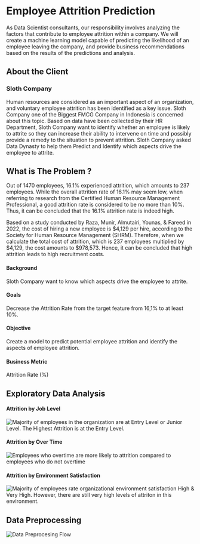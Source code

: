 # Employee Attrition Prediction

As Data Scientist consultants, our responsibility involves analyzing the factors that contribute to employee attrition within a company. We will create a machine learning model capable of predicting the likelihood of an employee leaving the company, and provide business recommendations based on the results of the predictions and analysis.


## About the Client 
### Sloth Company

Human resources are considered as an important aspect of an organization, and voluntary employee attrition has been identified as a key issue. Sloth Company one of the Biggest FMCG Company in Indonesia is concerned about this topic.
Based on data have been collected by their HR Department, Sloth Company want to identify whether an employee is likely to attrite so they can increase their ability to intervene on time and possibly provide a remedy to the situation to prevent attrition.
Sloth Company asked Data Dynasty to help them Predict and Identify which aspects drive the employee to attrite.

## What  is The Problem ?

Out of 1470 employees, 16.1% experienced attrition, which amounts to 237 employees. While the overall attrition rate of 16.1% may seem low, when referring to research from the Certified Human Resource Management Professional, a good attrition rate is considered to be no more than 10%. Thus, it can be concluded that the 16.1% attrition rate is indeed high.

Based on a study conducted by Raza, Munir, Almutairi, Younas, & Fareed in 2022, the cost of hiring a new employee is $4,129 per hire, according to the Society for Human Resource Management (SHRM). Therefore, when we calculate the total cost of attrition, which is 237 employees multiplied by $4,129, the cost amounts to $978,573. Hence, it can be concluded that high attrition leads to high recruitment costs.
#### Background 
Sloth Company want to know which aspects drive the employee to attrite.
####  Goals
Decrease the Attrition Rate from the target feature from 16,1%  to at least 10%. 
####  Objective 
Create a model to predict potential employee attrition and identify the aspects of employee attrition.
####  Business Metric
Attrition Rate (%)

## Exploratory Data Analysis
#### Attrition by Job Level
![Majority of employees in the organization are at Entry Level or Junior Level. The Highest Attrition is at the Entry Level.](https://drive.google.com/file/d/1ky_mmfpgAgPJXRkOhdJSD4DmS4f4TwnA/view?usp=sharing)

#### Attrition by Over Time
![Employees who overtime are more likely to  attrition compared to employees who do not overtime](https://drive.google.com/file/d/1jFeRuWX8-QAe23XjIGHdUzKVMsaCgXGz/view?usp=sharing)

#### Attrition by  Environment Satisfaction
![Majority of employees rate organizational environment satisfaction High & Very High. However, there are still very high levels of attriton in this environment.](https://drive.google.com/file/d/1e-rDHsomZvHsvFh1TcpRLLeL-x5v8LGS/view?usp=sharing)


## Data Preprocessing
![Data Preprocesing Flow](https://drive.google.com/file/d/1Aevn5hzqbdn6xqys4aNoSbfkxLofGbZh/view?usp=sharing)
